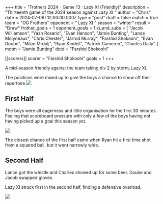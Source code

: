 +++
title = "Frothers 2024 - Game 13 : Lazy XI (Friendly)"
description = "Thirteenth game of the 2024 season against Lazy XI "
author = "Chris"
date = 2024-07-06T12:00:00.000Z
type = "post"
draft = false
match = true
team = "OG Frothers"
opponent = " Lazy XI "
season = "winter"
result = "Draw"
frother_goals = 1
opponent_goals = 1
xi_and_subs = [
  "Jacob Williamson",
  "Yash Rosario",
  "Evan Hanson",
  "Jamie Bunting",
  "Lance Molyneaux",
  "Chris Chester",
  "Jarrod Murray",
  "Farshid Shokoohi",
  "Evan Doube",
  "Milan Mrdalj",
  "Ryan Kindell",
  "Patrick Cameron",
  "Charles Daily"
]
motm = "Jamie Bunting"
dotd = "Farshid Shokoohi"

[[scorers]]
scorer = "Farshid Shokoohi"
goals = 1
+++

A mid-season friendly against the team taking div 2 by storm, Lazy XI.

The positions were mixed up to give the boys a chance to show off their repertoire.![](/pace-front-line.jpg)

## First Half

The boys were all eagerness and little organisation for the first 30 minutes. Feeling that scoreboard pressure with only a few of the boys having not having picked up a goal this season yet.

![](/pack-the-box.jpg)

The closest chance of the first half came when Ryan hit a first time shot from a squared ball, but it went narrowly wide.

## Second Half

Lance got the whistle and Charles showed up for some beer. Doube and Jacob swapped gloves.

Lazy XI struck first in the second half, finding a defensive overload.

![](/ev-jacob.jpg)
